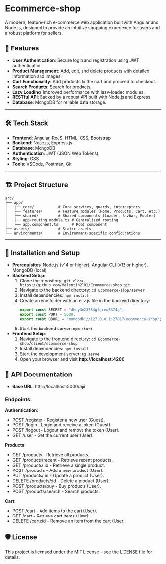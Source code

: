 # Ecommerce-shop

A modern, feature-rich e-commerce web application built with Angular and Node.js, designed to provide an intuitive shopping experience for users and a robust platform for sellers.

## 🚀 Features

- **User Authentication**: Secure login and registration using JWT authentication.
- **Product Management**: Add, edit, and delete products with detailed information and images.
- **Cart Functionality**: Add products to the cart and proceed to checkout.
- **Search Products**: Search for products.
- **Lazy Loading**: Improved performance with lazy-loaded modules.
- **RESTful API**: Backed by a robust API built with Node.js and Express.
- **Database**: MongoDB for reliable data storage.

---

## 🛠️ Tech Stack

- **Frontend**: Angular, RxJS, HTML, CSS, Bootstrap
- **Backend**: Node.js, Express.js
- **Database**: MongoDB
- **Authentication**: JWT (JSON Web Tokens)
- **Styling**: CSS
- **Tools**: VSCode, Postman, Git

---

## 🏗️ Project Structure

```plaintext
src/
├── app/
│   ├── core/           # Core services, guards, interceptors
│   ├── features/       # Feature modules (Home, Products, Cart, etc.)
│   ├── shared/         # Shared components (Loader, Navbar, Footer)
│   ├── app-routing.module.ts # Centralized routing
│   └── app.component.ts      # Root component
├── assets/             # Static assets
└── environments/       # Environment-specific configurations
```

---

## 🔧 Installation and Setup

- **Prerequisites**: Node.js (v14 or higher), Angular CLI (v12 or higher), MongoDB (local)
- **Backend Setup**:
  1. Clone the repository: `git clone https://github.com/Valentin2701/Ecommerce-shop.git`
  2. Navigate to the backend directory: `cd Ecommerce-shop/server`
  3. Install dependencies: `npm install`
  4. Create an env folder with an env.js file in the backend directory:
     ```javascript
     export const SECRET = "dhey3u23784gfgrew8374g";
     export const PORT = 5000;
     export const DBURL = "mongodb://127.0.0.1:27017/ecommerce-shop";
     ```
  5. Start the backend server: `npm start`
- **Frontend Setup**:
  1. Navigate to the frontend directory: `cd Ecommerce-shop/client/ecommerce-shop`
  2. Install dependencies: `npm install`
  3. Start the development server: `ng serve`
  4. Open your browser and visit **http://localhost:4200**
## 📜 API Documentation
- **Base URL**: http://localhost:5000/api
  
### Endpoints:
**Authentication**:
- POST /register - Register a new user (Guest).
- POST /login - Login and receive a token (Guest).
- POST /logout - Logout and remove the token (User).
- GET /user - Get the current user (User).
  
**Products**:
- GET /products - Retrieve all products.
- GET /products/recent - Retrieve recent products.
- GET /products/:id - Retrieve a single product.
- POST /products - Add a new product (User).
- PUT /products/:id - Update a product (User).
- DELETE /products/:id - Delete a product (User).
- POST /products/buy - Buy products (User).
- POST /products/search - Search products.
  
**Cart**:
- POST /cart - Add items to the cart (User).
- GET /cart - Retrieve cart items (User).
- DELETE /cart/:id - Remove an item from the cart (User).

## 🛡️ License
This project is licensed under the MIT License - see the [LICENSE](./LICENSE) file for details.
